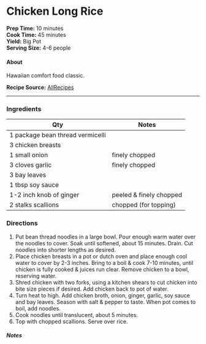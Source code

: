 # Chicken Long Rice

**Prep Time:** 10 minutes  
**Cook Time:** 45 minutes   
**Yield:**  Big Pot  
**Serving Size:** 4-6 people

#### About
Hawaiian comfort food classic.  

**Recipe Source:**  [AllRecipes](http://allrecipes.com/recipe/236916/chicken-long-rice-hawaiian-style-chicken-soup/)


---

### Ingredients

| Qty  | Notes|
|---|---|
| 1 package bean thread vermicelli |  |
| 3 chicken breasts |   |
| 1 small onion | finely chopped  |
| 3 cloves garlic | finely chopped  |
| 3 bay leaves |  |
| 1 tbsp soy sauce |  |
| 1-2 inch knob of ginger | peeled & finely chopped  |
| 2 stalks scallions | chopped (for topping)  |



### Directions
1. Put bean thread noodles in a large bowl. Pour enough warm water over the noodles to cover. Soak until softened, about 15 minutes. Drain. Cut noodles into shorter lengths as desired.
2. Place chicken breasts in a pot or dutch oven and place enough cool water to cover by 2-3 inches. Bring to a boil & cook 7-10 minutes, until chicken is fully cooked & juices run clear. Remove chicken to a bowl, reserving water.
3. Shred chicken with two forks, using a kitchen shears to cut chicken into bite size pieces if desired. Add chicken back to pot of water.
4. Turn heat to high. Add chicken broth, onion, ginger, garlic, soy sauce and bay leaves. Season with salt & pepper to taste. When pot comes to boil, add noodles.
5. Cook noodles until translucent, about 5 minutes.
6. Top with chopped scallions. Serve over rice.

##### Notes  
